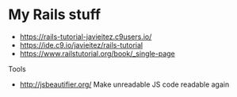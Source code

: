 
# My Rails stuff
* https://rails-tutorial-javieitez.c9users.io/
* https://ide.c9.io/javieitez/rails-tutorial
* https://www.railstutorial.org/book/_single-page

Tools 
* http://jsbeautifier.org/ Make unreadable JS code readable again

